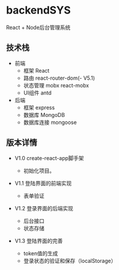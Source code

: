 <!--
 * @Description: In User Settings Edit
 * @Author: your name
 * @Date: 2019-10-19 22:24:35
 * @LastEditTime: 2019-10-25 09:43:01
 * @LastEditors: Please set LastEditors
 -->
# backendSYS
React + Node后台管理系统

## 技术栈
- 前端
    - 框架 React
    - 路由 react-router-dom(- V5.1)
    - 状态管理 mobx react-mobx
    - UI组件 antd
- 后端
    - 框架 express
    - 数据库 MongoDB
    - 数据库连接 mongoose

## 版本详情
- V1.0 create-react-app脚手架
    - 初始化项目。

- V1.1 登陆界面的前端实现
    - 表单验证

- V1.2 登录界面的后端实现
    - 后台接口
    - 状态存储

- V1.3 登陆界面的完善
    - token值的生成
    - 登录状态的验证和保存（localStorage）
